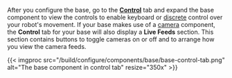 After you configure the base, go to the [**Control**](/fleet/robots/#control) tab and expand the base component to view the controls to enable keyboard or [discrete](/get-started/try-viam/try-viam-tutorial/#discrete-movement-control) control over your robot's movement.
If your base makes use of a [camera](/build/configure/components/camera/) component, the **Control** tab for your base will also display a **Live Feeds** section.
This section contains buttons to toggle cameras on or off and to arrange how you view the camera feeds.

{{< imgproc src="/build/configure/components/base/base-control-tab.png" alt="The base component in control tab" resize="350x" >}}
